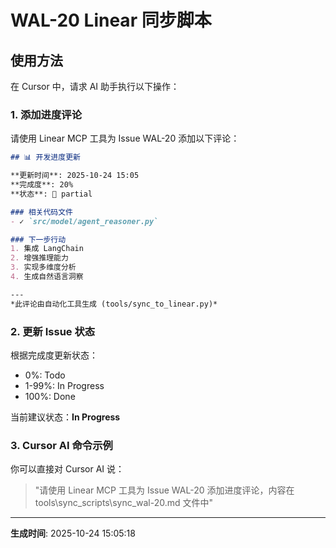# WAL-20 Linear 同步脚本

## 使用方法
在 Cursor 中，请求 AI 助手执行以下操作：

### 1. 添加进度评论

请使用 Linear MCP 工具为 Issue WAL-20 添加以下评论：

```markdown
## 📊 开发进度更新

**更新时间**: 2025-10-24 15:05
**完成度**: 20%
**状态**: 🔄 partial

### 相关代码文件
- ✓ `src/model/agent_reasoner.py`

### 下一步行动
1. 集成 LangChain
2. 增强推理能力
3. 实现多维度分析
4. 生成自然语言洞察

---
*此评论由自动化工具生成 (tools/sync_to_linear.py)*
```

### 2. 更新 Issue 状态

根据完成度更新状态：
- 0%: Todo
- 1-99%: In Progress  
- 100%: Done

当前建议状态：**In Progress**

### 3. Cursor AI 命令示例

你可以直接对 Cursor AI 说：

> "请使用 Linear MCP 工具为 Issue WAL-20 添加进度评论，内容在 tools\sync_scripts\sync_wal-20.md 文件中"

---

**生成时间**: 2025-10-24 15:05:18
